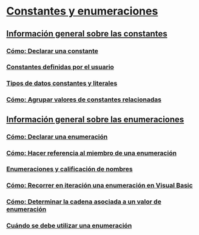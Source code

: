 # [Constantes y enumeraciones](index.md)
## [Información general sobre las constantes](constants-overview.md)
### [Cómo: Declarar una constante](how-to-declare-a-constant.md)
### [Constantes definidas por el usuario](user-defined-constants.md)
### [Tipos de datos constantes y literales](constant-and-literal-data-types.md)
### [Cómo: Agrupar valores de constantes relacionadas](how-to-group-related-constant-values-together.md)
## [Información general sobre las enumeraciones](enumerations-overview.md)
### [Cómo: Declarar una enumeración](how-to-declare-enumerations.md)
### [Cómo: Hacer referencia al miembro de una enumeración](how-to-refer-to-an-enumeration-member.md)
### [Enumeraciones y calificación de nombres](enumerations-and-name-qualification.md)
### [Cómo: Recorrer en iteración una enumeración en Visual Basic](how-to-iterate-through-an-enumeration.md)
### [Cómo: Determinar la cadena asociada a un valor de enumeración](how-to-determine-the-string-associated-with-an-enumeration-value.md)
### [Cuándo se debe utilizar una enumeración](when-to-use-an-enumeration.md)
